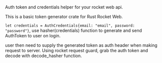 Auth token and credentials helper for your rocket web api.

This is a basic token generator crate for Rust Rocket Web.

``let credentials = AuthCredentials{email: "email", password: "password"}``,
use hasher(credentials) function to generate and send AuthToken to user on login.

user then need to supply the generated token as auth header when making request to server. Using rocket request guard, grab the auth token and decode with decode_hasher function.
